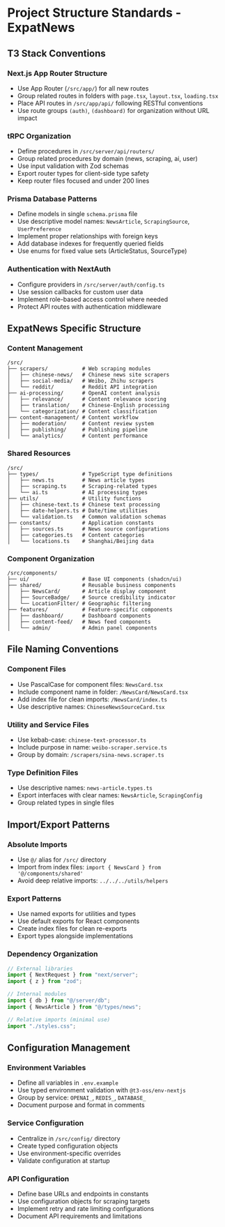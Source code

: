 # Project Structure Standards - ExpatNews

## T3 Stack Conventions

### Next.js App Router Structure

- Use App Router (`/src/app/`) for all new routes
- Group related routes in folders with `page.tsx`, `layout.tsx`, `loading.tsx`
- Place API routes in `/src/app/api/` following RESTful conventions
- Use route groups `(auth)`, `(dashboard)` for organization without URL impact

### tRPC Organization

- Define procedures in `/src/server/api/routers/`
- Group related procedures by domain (news, scraping, ai, user)
- Use input validation with Zod schemas
- Export router types for client-side type safety
- Keep router files focused and under 200 lines

### Prisma Database Patterns

- Define models in single `schema.prisma` file
- Use descriptive model names: `NewsArticle`, `ScrapingSource`, `UserPreference`
- Implement proper relationships with foreign keys
- Add database indexes for frequently queried fields
- Use enums for fixed value sets (ArticleStatus, SourceType)

### Authentication with NextAuth

- Configure providers in `/src/server/auth/config.ts`
- Use session callbacks for custom user data
- Implement role-based access control where needed
- Protect API routes with authentication middleware

## ExpatNews Specific Structure

### Content Management

```
/src/
├── scrapers/           # Web scraping modules
│   ├── chinese-news/   # Chinese news site scrapers
│   ├── social-media/   # Weibo, Zhihu scrapers
│   └── reddit/         # Reddit API integration
├── ai-processing/      # OpenAI content analysis
│   ├── relevance/      # Content relevance scoring
│   ├── translation/    # Chinese-English processing
│   └── categorization/ # Content classification
├── content-management/ # Content workflow
│   ├── moderation/     # Content review system
│   ├── publishing/     # Publishing pipeline
│   └── analytics/      # Content performance
```

### Shared Resources

```
/src/
├── types/              # TypeScript type definitions
│   ├── news.ts         # News article types
│   ├── scraping.ts     # Scraping-related types
│   └── ai.ts           # AI processing types
├── utils/              # Utility functions
│   ├── chinese-text.ts # Chinese text processing
│   ├── date-helpers.ts # Date/time utilities
│   └── validation.ts   # Common validation schemas
├── constants/          # Application constants
│   ├── sources.ts      # News source configurations
│   ├── categories.ts   # Content categories
│   └── locations.ts    # Shanghai/Beijing data
```

### Component Organization

```
/src/components/
├── ui/                 # Base UI components (shadcn/ui)
├── shared/             # Reusable business components
│   ├── NewsCard/       # Article display component
│   ├── SourceBadge/    # Source credibility indicator
│   └── LocationFilter/ # Geographic filtering
├── features/           # Feature-specific components
│   ├── dashboard/      # Dashboard components
│   ├── content-feed/   # News feed components
│   └── admin/          # Admin panel components
```

## File Naming Conventions

### Component Files

- Use PascalCase for component files: `NewsCard.tsx`
- Include component name in folder: `/NewsCard/NewsCard.tsx`
- Add index file for clean imports: `/NewsCard/index.ts`
- Use descriptive names: `ChineseNewsSourceCard.tsx`

### Utility and Service Files

- Use kebab-case: `chinese-text-processor.ts`
- Include purpose in name: `weibo-scraper.service.ts`
- Group by domain: `/scrapers/sina-news.scraper.ts`

### Type Definition Files

- Use descriptive names: `news-article.types.ts`
- Export interfaces with clear names: `NewsArticle`, `ScrapingConfig`
- Group related types in single files

## Import/Export Patterns

### Absolute Imports

- Use `@/` alias for `/src/` directory
- Import from index files: `import { NewsCard } from '@/components/shared'`
- Avoid deep relative imports: `../../../utils/helpers`

### Export Patterns

- Use named exports for utilities and types
- Use default exports for React components
- Create index files for clean re-exports
- Export types alongside implementations

### Dependency Organization

```typescript
// External libraries
import { NextRequest } from "next/server";
import { z } from "zod";

// Internal modules
import { db } from "@/server/db";
import { NewsArticle } from "@/types/news";

// Relative imports (minimal use)
import "./styles.css";
```

## Configuration Management

### Environment Variables

- Define all variables in `.env.example`
- Use typed environment validation with `@t3-oss/env-nextjs`
- Group by service: `OPENAI_`, `REDIS_`, `DATABASE_`
- Document purpose and format in comments

### Service Configuration

- Centralize in `/src/config/` directory
- Create typed configuration objects
- Use environment-specific overrides
- Validate configuration at startup

### API Configuration

- Define base URLs and endpoints in constants
- Use configuration objects for scraping targets
- Implement retry and rate limiting configurations
- Document API requirements and limitations

